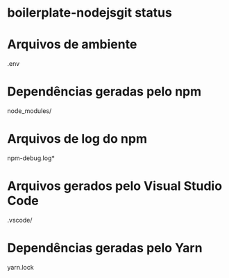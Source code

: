 # boilerplate-nodejsgit status


# Arquivos de ambiente
.env

# Dependências geradas pelo npm
node_modules/

# Arquivos de log do npm
npm-debug.log*

# Arquivos gerados pelo Visual Studio Code
.vscode/

# Dependências geradas pelo Yarn
yarn.lock
